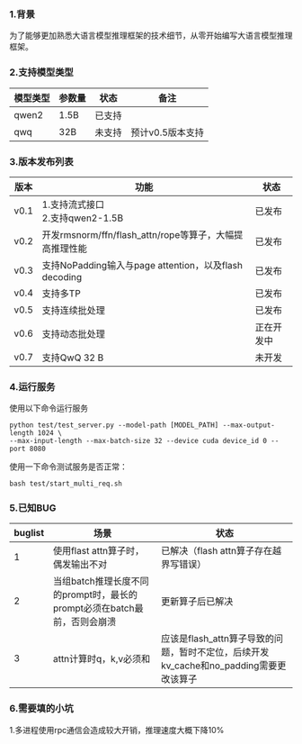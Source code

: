 ### 1.背景

为了能够更加熟悉大语言模型推理框架的技术细节，从零开始编写大语言模型推理框架。

### 2.支持模型类型

| 模型类型    | 参数量 | 状态   | 备注                       |
| ----------- | ------ | ------ | --------------------     |
| qwen2  | 1.5B   | 已支持 |                           |
| qwq  | 32B   | 未支持 |         预计v0.5版本支持                  |


### 3.版本发布列表

| 版本    | 功能 | 状态   |
| ----------- | ------ | ------ |
| v0.1  | 1.支持流式接口<br>2.支持qwen2-1.5B   | 已发布 |  
| v0.2  | 开发rmsnorm/ffn/flash_attn/rope等算子，大幅提高推理性能  | 已发布 |
| v0.3  | 支持NoPadding输入与page attention，以及flash decoding | 已发布 |
| v0.4  | 支持多TP | 已发布 |
| v0.5  | 支持连续批处理 | 已发布 |
| v0.6  | 支持动态批处理 | 正在开发中|
| v0.7  | 支持QwQ 32 B | 未开发


### 4.运行服务

使用以下命令运行服务
```
python test/test_server.py --model-path [MODEL_PATH] --max-output-length 1024 \
--max-input-length --max-batch-size 32 --device cuda device_id 0 --port 8080
```

使用一下命令测试服务是否正常：
```
bash test/start_multi_req.sh
```

### 5.已知BUG

| buglist    | 场景 | 状态   |
| ----------- | ------ | ------ |
| 1  | 使用flast attn算子时，偶发输出不对  | 已解决（flash attn算子存在越界写错误） |
| 2  | 当组batch推理长度不同的prompt时，最长的prompt必须在batch最前，否则会崩溃  | 更新算子后已解决 |  
| 3  | attn计算时q，k,v必须和  | 应该是flash_attn算子导致的问题，暂时不定位，后续开发kv_cache和no_padding需要更改该算子 |  


### 6.需要填的小坑

1.多进程使用rpc通信会造成较大开销，推理速度大概下降10%
